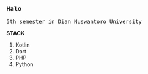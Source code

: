 <h3>
    <samp>Halo</samp>
</h3>

<samp>
    5th semester in Dian Nuswantoro University
</samp>

**STACK**
1. Kotlin
2. Dart
3. PHP
4. Python
